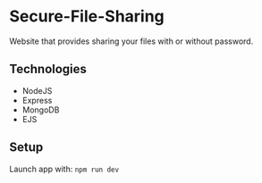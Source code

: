 # Secure-File-Sharing

Website that provides sharing your files with or without password.

## Technologies

* NodeJS
* Express
* MongoDB
* EJS

## Setup

Launch app with: `npm run dev`
